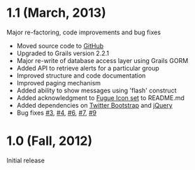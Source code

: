 # 1.1 (March, 2013)

Major re-factoring, code improvements and bug fixes

- Moved source code to [GitHub](https://github.com/intelligentautomation/communityhub/)
- Upgraded to Grails version 2.2.1
- Major re-write of database access layer using Grails GORM 
- Added API to retrieve alerts for a particular group
- Improved structure and code documentation 
- Improved paging mechanism 
- Added ability to show messages using 'flash' construct 
- Added acknowledgment to [Fugue Icon set](http://p.yusukekamiyamane.com/icons/search/fugue/) to README.md
- Added dependencies on [Twitter Bootstrap](https://github.com/groovydev/twitter-bootstrap-grails-plugin/ "Twitter Bootstrap") and [jQuery](http://grails.org/plugin/jquery "jQuery")
- Bug fixes [#3](https://github.com/intelligentautomation/communityhub/issues/3), [#4](https://github.com/intelligentautomation/communityhub/issues/4), [#6](https://github.com/intelligentautomation/communityhub/issues/6), [#7](https://github.com/intelligentautomation/communityhub/issues/7), [#9](https://github.com/intelligentautomation/communityhub/issues/9)

# 1.0 (Fall, 2012)

Initial release 
